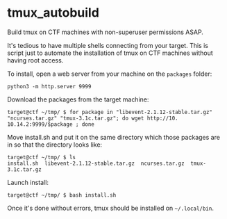 # tmux_autobuild
Build tmux on CTF machines with non-superuser permissions ASAP.

It's tedious to have multiple shells connecting from your target. This is script just to automate the installation of tmux on CTF machines without having root access.

To install, open a web server from your machine on the `packages` folder:
```
python3 -m http.server 9999
```

Download the packages from the target machine:
```
target@ctf ~/tmp/ $ for package in "libevent-2.1.12-stable.tar.gz" "ncurses.tar.gz" "tmux-3.1c.tar.gz"; do wget http://10.
10.14.2:9999/$package ; done
```


Move install.sh and put it on the same directory which those packages are in so that the directory looks like:

```
target@ctf ~/tmp/ $ ls
install.sh  libevent-2.1.12-stable.tar.gz  ncurses.tar.gz  tmux-3.1c.tar.gz
```

Launch install:
```
target@ctf ~/tmp/ $ bash install.sh
```

Once it's done without errors, tmux should be installed on `~/.local/bin`.
